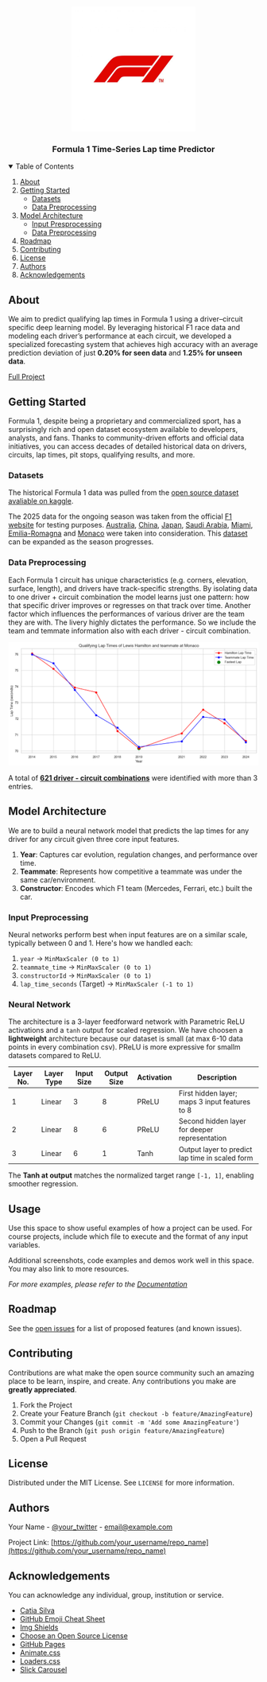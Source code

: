<!-- PROJECT LOGO -->
<br />
<p align="center">
  <a href="">
    <img src="Images/f1logo.jpg" alt="Logo" width="250" height="250">
  </a>
  <h3 align="center">Formula 1 Time-Series Lap time Predictor</h3>
</p>
<!-- TABLE OF CONTENTS -->
<details open="open">
  <summary>Table of Contents</summary>
  <ol>
    <li>
      <a href="#about">About</a>
    </li>
    <li>
      <a href="#getting-started">Getting Started</a>
      <ul>
        <li><a href="#datasets">Datasets</a></li>
        <li><a href="#data-preprocessing">Data Preprocessing</a></li>
      </ul>
    </li>
    <li>
      <a href="#model-architecture">Model Architecture</a>
      <ul>
        <li><a href="#input-preprocessing">Input Presprocessing</a></li>
        <li><a href="#data-preprocessing">Data Preprocessing</a></li>
      </ul>
    </li>
    </li>
    <li><a href="#roadmap">Roadmap</a></li>
    <li><a href="#contributing">Contributing</a></li>
    <li><a href="#license">License</a></li>
    <li><a href="#authors">Authors</a></li>
    <li><a href="#acknowledgements">Acknowledgements</a></li>
  </ol>
</details>



<!-- ABOUT THE PROJECT -->
## About

We aim to predict qualifying lap times in Formula 1 using a driver–circuit specific deep learning model. By leveraging historical F1 race data and modeling each driver’s performance at each circuit, we developed a specialized forecasting system that achieves high accuracy with an average prediction deviation of just **0.20% for seen data** and **1.25% for unseen data**.

[Full Project](https://github.com/SusannaJoseph49/F1_Prediction)


## Getting Started
Formula 1, despite being a proprietary and commercialized sport, has a surprisingly rich and open dataset ecosystem available to developers, analysts, and fans. Thanks to community-driven efforts and official data initiatives, you can access decades of detailed historical data on drivers, circuits, lap times, pit stops, qualifying results, and more.

### Datasets

The historical Formula 1 data was pulled from the [open source dataset avaliable on kaggle](https://www.kaggle.com/datasets/rohanrao/formula-1-world-championship-1950-2020).

The 2025 data for the ongoing season was taken from the official [F1 website](https://www.formula1.com/) for testing purposes. [Australia](https://www.formula1.com/en/results/2025/races/1254/australia/qualifying), [China](https://www.formula1.com/en/results/2025/races/1255/china/qualifying), [Japan](https://www.formula1.com/en/results/2025/races/1256/japan/qualifying), [Saudi Arabia](https://www.formula1.com/en/results/2025/races/1258/saudi-arabia/qualifying), [Miami](https://www.formula1.com/en/results/2025/races/1259/miami/qualifying), [Emilia-Romagna](https://www.formula1.com/en/results/2025/races/1260/emilia-romagna/qualifying) and [Monaco](https://www.formula1.com/en/results/2025/races/1261/monaco/qualifying) were taken into consideration. This [dataset](Data/2025_data/2025_qualifying_data.csv) can be expanded as the season progresses. 

### Data Preprocessing

Each Formula 1 circuit has unique characteristics (e.g. corners, elevation, surface, length), and drivers have track-specific strengths. By isolating data to one driver + circuit combination the model learns just one pattern: how that specific driver improves or regresses on that track over time. 
Another factor which influences the performances of various driver are the team they are with. The livery highly dictates the performance. So we include the team and temmate information also with each driver - circuit combination. 

<a href="">
    <img src="Images/ham.png" alt="ham">
</a>

A total of **[621 driver - circuit combinations](Data/driver_circuit_data)** were identified with more than 3 entries. 

## Model Architecture
We are to build a neural network model that predicts the lap times for any driver for any circuit given three core input features.
1. **Year**: Captures car evolution, regulation changes, and performance over time.
2. **Teammate**: Represents how competitive a teammate was under the same car/environment.
3. **Constructor**: Encodes which F1 team (Mercedes, Ferrari, etc.) built the car.

### Input Preprocessing
Neural networks perform best when input features are on a similar scale, typically between 0 and 1. Here's how we handled each:
1. `year` → `MinMaxScaler (0 to 1)`
2. `teammate_time` → `MinMaxScaler (0 to 1)`
3. `constructorId` → `MinMaxScaler (0 to 1)`
4. `lap_time_seconds` (Target) → `MinMaxScaler (-1 to 1)`

### Neural Network
The architecture is a 3-layer feedforward network with Parametric ReLU activations and a `tanh` output for scaled regression. We have choosen a **lightweight** architecture because our dataset is small (at max 6-10 data points in every combination csv). PReLU is more expressive for smallm datasets compared to ReLU. 

| Layer No. | Layer Type   | Input Size | Output Size | Activation | Description                                      |
|-----------|--------------|------------|-------------|------------|--------------------------------------------------|
| 1         | Linear       | 3          | 8           | PReLU      | First hidden layer; maps 3 input features to 8   |
| 2         | Linear       | 8          | 6           | PReLU      | Second hidden layer for deeper representation    |
| 3         | Linear       | 6          | 1           | Tanh       | Output layer to predict lap time in scaled form  |

The **Tanh at output** matches the normalized target range `[-1, 1]`, enabling smoother regression.


## Usage

Use this space to show useful examples of how a project can be used. For course projects, include which file to execute and the format of any input variables.

Additional screenshots, code examples and demos work well in this space. You may also link to more resources.

_For more examples, please refer to the [Documentation](https://example.com)_

<!-- ROADMAP -->
## Roadmap

See the [open issues](https://github.com/catiaspsilva/README-template/issues) for a list of proposed features (and known issues).

<!-- CONTRIBUTING -->
## Contributing

Contributions are what make the open source community such an amazing place to be learn, inspire, and create. Any contributions you make are **greatly appreciated**.

1. Fork the Project
2. Create your Feature Branch (`git checkout -b feature/AmazingFeature`)
3. Commit your Changes (`git commit -m 'Add some AmazingFeature'`)
4. Push to the Branch (`git push origin feature/AmazingFeature`)
5. Open a Pull Request


<!-- LICENSE -->
## License

Distributed under the MIT License. See `LICENSE` for more information.


<!-- Authors -->
## Authors

Your Name - [@your_twitter](https://twitter.com/your_username) - email@example.com

Project Link: [https://github.com/your_username/repo_name](https://github.com/your_username/repo_name)


<!-- ACKNOWLEDGEMENTS -->
## Acknowledgements

You can acknowledge any individual, group, institution or service.
* [Catia Silva](https://faculty.eng.ufl.edu/catia-silva/)
* [GitHub Emoji Cheat Sheet](https://www.webpagefx.com/tools/emoji-cheat-sheet)
* [Img Shields](https://shields.io)
* [Choose an Open Source License](https://choosealicense.com)
* [GitHub Pages](https://pages.github.com)
* [Animate.css](https://daneden.github.io/animate.css)
* [Loaders.css](https://connoratherton.com/loaders)
* [Slick Carousel](https://kenwheeler.github.io/slick)

